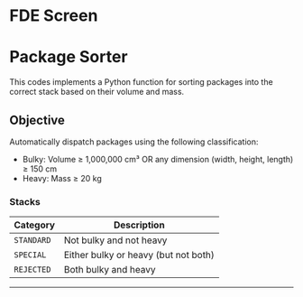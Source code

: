 # FDE Screen
# Package Sorter

This codes implements a Python function for sorting packages into the correct stack based on their volume and mass.

## Objective

Automatically dispatch packages using the following classification:

- Bulky: Volume ≥ 1,000,000 cm³ OR any dimension (width, height, length) ≥ 150 cm  
- Heavy: Mass ≥ 20 kg

### Stacks

| Category   | Description                                      |
|------------|--------------------------------------------------|
| `STANDARD` | Not bulky and not heavy                          |
| `SPECIAL`  | Either bulky or heavy (but not both)             |
| `REJECTED` | Both bulky and heavy                             |

---

